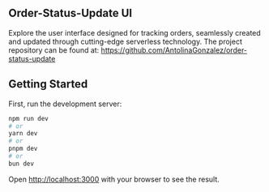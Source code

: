 ## Order-Status-Update UI

Explore the user interface designed for tracking orders, seamlessly created and updated through cutting-edge serverless technology. The project repository can be found at: https://github.com/AntolinaGonzalez/order-status-update

## Getting Started

First, run the development server:

```bash
npm run dev
# or
yarn dev
# or
pnpm dev
# or
bun dev
```

Open [http://localhost:3000](http://localhost:3000) with your browser to see the result.

